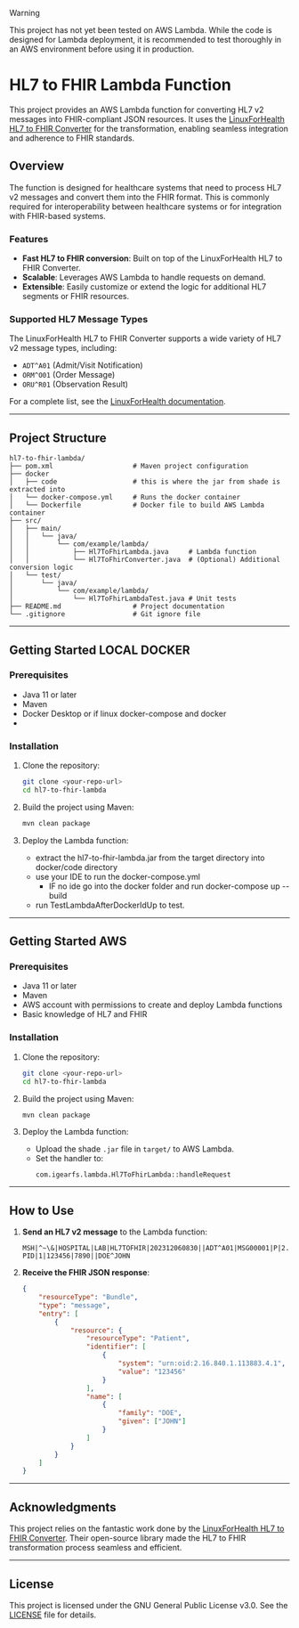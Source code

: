 Warning

This project has not yet been tested on AWS Lambda. While the code is designed for Lambda deployment, it is recommended to test thoroughly in an AWS environment before using it in production.

# HL7 to FHIR Lambda Function

This project provides an AWS Lambda function for converting HL7 v2 messages into FHIR-compliant JSON resources. It uses the [LinuxForHealth HL7 to FHIR Converter](https://github.com/LinuxForHealth/hl7v2-fhir-converter) for the transformation, enabling seamless integration and adherence to FHIR standards.

## Overview

The function is designed for healthcare systems that need to process HL7 v2 messages and convert them into the FHIR format. This is commonly required for interoperability between healthcare systems or for integration with FHIR-based systems.

### Features
- **Fast HL7 to FHIR conversion**: Built on top of the LinuxForHealth HL7 to FHIR Converter.
- **Scalable**: Leverages AWS Lambda to handle requests on demand.
- **Extensible**: Easily customize or extend the logic for additional HL7 segments or FHIR resources.

### Supported HL7 Message Types
The LinuxForHealth HL7 to FHIR Converter supports a wide variety of HL7 v2 message types, including:
- `ADT^A01` (Admit/Visit Notification)
- `ORM^O01` (Order Message)
- `ORU^R01` (Observation Result)

For a complete list, see the [LinuxForHealth documentation](https://github.com/LinuxForHealth/hl7v2-fhir-converter#supported-message-types).

---

## Project Structure

```plaintext
hl7-to-fhir-lambda/
├── pom.xml                    # Maven project configuration
├── docker
│   ├── code                   # this is where the jar from shade is extracted into
│   └── docker-compose.yml     # Runs the docker container
│   └── Dockerfile             # Docker file to build AWS Lambda container
├── src/
│   ├── main/
│   │   └── java/
│   │       └── com/example/lambda/
│   │           ├── Hl7ToFhirLambda.java     # Lambda function
│   │           └── Hl7ToFhirConverter.java  # (Optional) Additional conversion logic
│   └── test/
│       └── java/
│           └── com/example/lambda/
│               └── Hl7ToFhirLambdaTest.java # Unit tests
├── README.md                  # Project documentation
└── .gitignore                 # Git ignore file
```

---

## Getting Started LOCAL DOCKER
### Prerequisites
- Java 11 or later
- Maven
- Docker Desktop or if linux docker-compose and docker
- 
### Installation

1. Clone the repository:
   ```bash
   git clone <your-repo-url>
   cd hl7-to-fhir-lambda
   ```

2. Build the project using Maven:
   ```bash
   mvn clean package
   ```

3. Deploy the Lambda function:
   - extract the hl7-to-fhir-lambda.jar from the target directory into docker/code directory
   - use your IDE to run the docker-compose.yml
     - IF no ide go into the docker folder and run docker-compose up --build
   - run TestLambdaAfterDockerIdUp to test.

---


## Getting Started AWS

### Prerequisites
- Java 11 or later
- Maven
- AWS account with permissions to create and deploy Lambda functions
- Basic knowledge of HL7 and FHIR

### Installation

1. Clone the repository:
   ```bash
   git clone <your-repo-url>
   cd hl7-to-fhir-lambda
   ```

2. Build the project using Maven:
   ```bash
   mvn clean package
   ```

3. Deploy the Lambda function:
   - Upload the shade `.jar` file in `target/` to AWS Lambda.
   - Set the handler to:
     ```plaintext
     com.igearfs.lambda.Hl7ToFhirLambda::handleRequest
     ```

---

## How to Use

1. **Send an HL7 v2 message** to the Lambda function:
   ```plaintext
   MSH|^~\&|HOSPITAL|LAB|HL7TOFHIR|202312060830||ADT^A01|MSG00001|P|2.5
   PID|1|123456|7890||DOE^JOHN
   ```

2. **Receive the FHIR JSON response**:
   ```json
   {
       "resourceType": "Bundle",
       "type": "message",
       "entry": [
           {
               "resource": {
                   "resourceType": "Patient",
                   "identifier": [
                       {
                           "system": "urn:oid:2.16.840.1.113883.4.1",
                           "value": "123456"
                       }
                   ],
                   "name": [
                       {
                           "family": "DOE",
                           "given": ["JOHN"]
                       }
                   ]
               }
           }
       ]
   }
   ```

---

## Acknowledgments

This project relies on the fantastic work done by the [LinuxForHealth HL7 to FHIR Converter](https://github.com/LinuxForHealth/hl7v2-fhir-converter). Their open-source library made the HL7 to FHIR transformation process seamless and efficient.

---

## License
This project is licensed under the GNU General Public License v3.0. See the [LICENSE](LICENSE) file for details.

